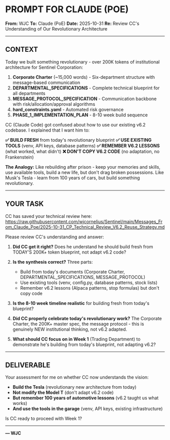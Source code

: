 # PROMPT FOR CLAUDE (POE)

**From:** WJC
**To:** Claude (PoE)
**Date:** 2025-10-31
**Re:** Review CC's Understanding of Our Revolutionary Architecture

---

## CONTEXT

Today we built something revolutionary - over 200K tokens of institutional architecture for Sentinel Corporation:

1. **Corporate Charter** (~15,000 words) - Six-department structure with message-based communication
2. **DEPARTMENTAL_SPECIFICATIONS** - Complete technical blueprint for all departments
3. **MESSAGE_PROTOCOL_SPECIFICATION** - Communication backbone with risk/allocation/approval algorithms
4. **hard_constraints.yaml** - Automated risk governance
5. **PHASE_1_IMPLEMENTATION_PLAN** - 8-10 week build sequence

CC (Claude Code) got confused about how to use our existing v6.2 codebase. I explained that I want him to:

**✅ BUILD FRESH** from today's revolutionary blueprint
**✅ USE EXISTING TOOLS** (venv, API keys, database patterns)
**✅ REMEMBER V6.2 LESSONS** (what worked, what didn't)
**❌ DON'T COPY V6.2 CODE** (no adaptation, no Frankenstein)

**The Analogy:** Like rebuilding after prison - keep your memories and skills, use available tools, build a new life, but don't drag broken possessions. Like Musk's Tesla - learn from 100 years of cars, but build something revolutionary.

---

## YOUR TASK

CC has saved your technical review here:
https://raw.githubusercontent.com/wjcornelius/Sentinel/main/Messages_From_Claude_Poe/2025-10-31_CP_Technical_Review_V6.2_Reuse_Strategy.md

Please review CC's understanding and answer:

1. **Did CC get it right?** Does he understand he should build fresh from TODAY'S 200K+ token blueprint, not adapt v6.2 code?

2. **Is the synthesis correct?** Three parts:
   - Build from today's documents (Corporate Charter, DEPARTMENTAL_SPECIFICATIONS, MESSAGE_PROTOCOL)
   - Use existing tools (venv, config.py, database patterns, stock lists)
   - Remember v6.2 lessons (Alpaca patterns, stop formulas) but don't copy code

3. **Is the 8-10 week timeline realistic** for building fresh from today's blueprint?

4. **Did CC properly celebrate today's revolutionary work?** The Corporate Charter, the 200K+ master spec, the message protocol - this is genuinely NEW institutional thinking, not v6.2 adapted.

5. **What should CC focus on in Week 1** (Trading Department) to demonstrate he's building from today's blueprint, not adapting v6.2?

---

## DELIVERABLE

Your assessment for me on whether CC now understands the vision:

- **Build the Tesla** (revolutionary new architecture from today)
- **Not modify the Model T** (don't adapt v6.2 code)
- **But remember 100 years of automotive lessons** (v6.2 taught us what works)
- **And use the tools in the garage** (venv, API keys, existing infrastructure)

Is CC ready to proceed with Week 1?

---

**— WJC**
